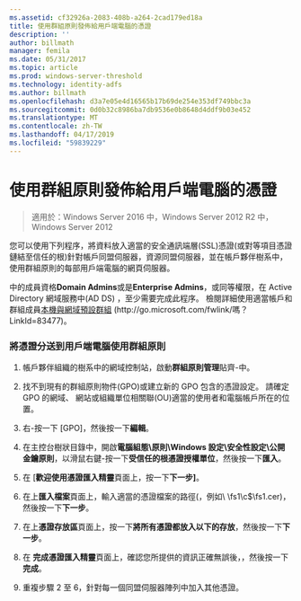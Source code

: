 ```yaml
---
ms.assetid: cf32926a-2083-408b-a264-2cad179ed18a
title: 使用群組原則發佈給用戶端電腦的憑證
description: ''
author: billmath
manager: femila
ms.date: 05/31/2017
ms.topic: article
ms.prod: windows-server-threshold
ms.technology: identity-adfs
ms.author: billmath
ms.openlocfilehash: d3a7e05e4d16565b17b69de254e353df749bbc3a
ms.sourcegitcommit: 0d0b32c8986ba7db9536e0b8648d4ddf9b03e452
ms.translationtype: MT
ms.contentlocale: zh-TW
ms.lasthandoff: 04/17/2019
ms.locfileid: "59839229"
---
```

# <a name="distribute-certificates-to-client-computers-by-using-group-policy"></a>使用群組原則發佈給用戶端電腦的憑證

>適用於：Windows Server 2016 中，Windows Server 2012 R2 中，Windows Server 2012


您可以使用下列程序，將資料放入適當的安全通訊端層\(SSL\)憑證\(或對等項目憑證鏈結至信任的根\)針對帳戶同盟伺服器，資源同盟伺服器，並在帳戶夥伴樹系中，使用群組原則的每部用戶端電腦的網頁伺服器。  
  
中的成員資格**Domain Admins**或是**Enterprise Admins**，或同等權限，在 Active Directory 網域服務中\(AD DS\) ，至少需要完成此程序。  檢閱詳細使用適當帳戶和群組成員[本機與網域預設群組](https://go.microsoft.com/fwlink/?LinkId=83477) \(http:\/\/go.microsoft.com\/fwlink\/嗎？LinkId\=83477\)。   
  
### <a name="to-distribute-certificates-to-client-computers-by-using-group-policy"></a>將憑證分送到用戶端電腦使用群組原則  
  
1.  帳戶夥伴組織的樹系中的網域控制站，啟動**群組原則管理**貼齊\-中。  
  
2.  找不到現有的群組原則物件\(GPO\)或建立新的 GPO 包含的憑證設定。 請確定 GPO 的網域、 網站或組織單位相關聯\(OU\)適當的使用者和電腦帳戶所在的位置。  
  
3.  右\-按一下 [GPO]，然後按一下**編輯**。  
  
4.  在主控台樹狀目錄中，開啟**電腦組態\\原則\\Windows 設定\\安全性設定\\公開金鑰原則**，以滑鼠右鍵\-按一下**受信任的根憑證授權單位**，然後按一下**匯入**。  
  
5.  在 [**歡迎使用憑證匯入精靈**頁面上，按一下**下一步]**。  
  
6.  在上**匯入檔案**頁面上，輸入適當的憑證檔案的路徑\(，例如\\ \\fs1\\c$\\fs1.cer\)，然後按一下**下一步**。  
  
7.  在上**憑證存放區**頁面上，按一下**將所有憑證都放入以下的存放**，然後按一下**下一步**。  
  
8.  在 **完成憑證匯入精靈**頁面上，確認您所提供的資訊正確無誤後，，然後按一下**完成**。  
  
9. 重複步驟 2 至 6，針對每一個同盟伺服器陣列中加入其他憑證。  
